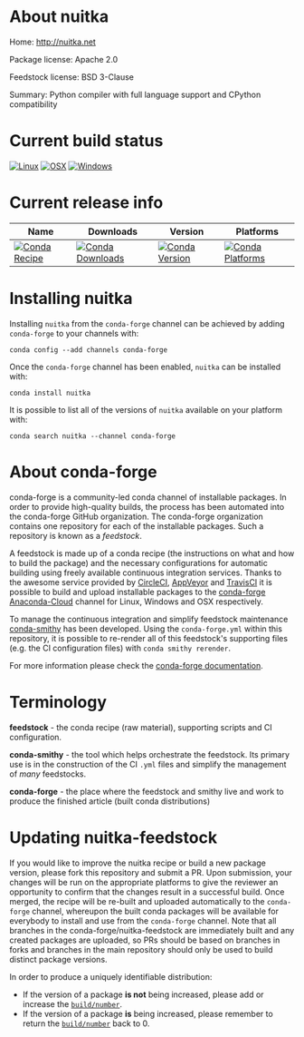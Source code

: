 About nuitka
============

Home: http://nuitka.net

Package license: Apache 2.0

Feedstock license: BSD 3-Clause

Summary: Python compiler with full language support and CPython compatibility



Current build status
====================

[![Linux](https://img.shields.io/circleci/project/github/conda-forge/nuitka-feedstock/master.svg?label=Linux)](https://circleci.com/gh/conda-forge/nuitka-feedstock)
[![OSX](https://img.shields.io/travis/conda-forge/nuitka-feedstock/master.svg?label=macOS)](https://travis-ci.org/conda-forge/nuitka-feedstock)
[![Windows](https://img.shields.io/appveyor/ci/conda-forge/nuitka-feedstock/master.svg?label=Windows)](https://ci.appveyor.com/project/conda-forge/nuitka-feedstock/branch/master)

Current release info
====================

| Name | Downloads | Version | Platforms |
| --- | --- | --- | --- |
| [![Conda Recipe](https://img.shields.io/badge/recipe-nuitka-green.svg)](https://anaconda.org/conda-forge/nuitka) | [![Conda Downloads](https://img.shields.io/conda/dn/conda-forge/nuitka.svg)](https://anaconda.org/conda-forge/nuitka) | [![Conda Version](https://img.shields.io/conda/vn/conda-forge/nuitka.svg)](https://anaconda.org/conda-forge/nuitka) | [![Conda Platforms](https://img.shields.io/conda/pn/conda-forge/nuitka.svg)](https://anaconda.org/conda-forge/nuitka) |

Installing nuitka
=================

Installing `nuitka` from the `conda-forge` channel can be achieved by adding `conda-forge` to your channels with:

```
conda config --add channels conda-forge
```

Once the `conda-forge` channel has been enabled, `nuitka` can be installed with:

```
conda install nuitka
```

It is possible to list all of the versions of `nuitka` available on your platform with:

```
conda search nuitka --channel conda-forge
```


About conda-forge
=================

conda-forge is a community-led conda channel of installable packages.
In order to provide high-quality builds, the process has been automated into the
conda-forge GitHub organization. The conda-forge organization contains one repository
for each of the installable packages. Such a repository is known as a *feedstock*.

A feedstock is made up of a conda recipe (the instructions on what and how to build
the package) and the necessary configurations for automatic building using freely
available continuous integration services. Thanks to the awesome service provided by
[CircleCI](https://circleci.com/), [AppVeyor](http://www.appveyor.com/)
and [TravisCI](https://travis-ci.org/) it is possible to build and upload installable
packages to the [conda-forge](https://anaconda.org/conda-forge)
[Anaconda-Cloud](http://docs.anaconda.org/) channel for Linux, Windows and OSX respectively.

To manage the continuous integration and simplify feedstock maintenance
[conda-smithy](http://github.com/conda-forge/conda-smithy) has been developed.
Using the ``conda-forge.yml`` within this repository, it is possible to re-render all of
this feedstock's supporting files (e.g. the CI configuration files) with ``conda smithy rerender``.

For more information please check the [conda-forge documentation](https://conda-forge.org/docs/).

Terminology
===========

**feedstock** - the conda recipe (raw material), supporting scripts and CI configuration.

**conda-smithy** - the tool which helps orchestrate the feedstock.
                   Its primary use is in the construction of the CI ``.yml`` files
                   and simplify the management of *many* feedstocks.

**conda-forge** - the place where the feedstock and smithy live and work to
                  produce the finished article (built conda distributions)


Updating nuitka-feedstock
=========================

If you would like to improve the nuitka recipe or build a new
package version, please fork this repository and submit a PR. Upon submission,
your changes will be run on the appropriate platforms to give the reviewer an
opportunity to confirm that the changes result in a successful build. Once
merged, the recipe will be re-built and uploaded automatically to the
`conda-forge` channel, whereupon the built conda packages will be available for
everybody to install and use from the `conda-forge` channel.
Note that all branches in the conda-forge/nuitka-feedstock are
immediately built and any created packages are uploaded, so PRs should be based
on branches in forks and branches in the main repository should only be used to
build distinct package versions.

In order to produce a uniquely identifiable distribution:
 * If the version of a package **is not** being increased, please add or increase
   the [``build/number``](http://conda.pydata.org/docs/building/meta-yaml.html#build-number-and-string).
 * If the version of a package **is** being increased, please remember to return
   the [``build/number``](http://conda.pydata.org/docs/building/meta-yaml.html#build-number-and-string)
   back to 0.